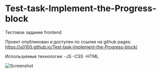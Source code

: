 # Test-task-Implement-the-Progress-block
Тестовое задание frontend

Проект опубликован и доступен по ссылке на github pages: https://u0100.github.io/Test-task-Implement-the-Progress-block/

Используемые технологии: -JS -CSS -HTML

![Screenshot](https://github.com/user-attachments/assets/6ddb7227-1dc1-40fe-a157-4e60fcb63419)

